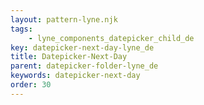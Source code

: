 ```yaml
---
layout: pattern-lyne.njk
tags: 
    - lyne_components_datepicker_child_de
key: datepicker-next-day-lyne_de
title: Datepicker-Next-Day
parent: datepicker-folder-lyne_de
keywords: datepicker-next-day
order: 30
---
```

